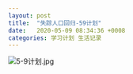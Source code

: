 ```yaml
---
layout: post
title:  "失踪人口回归-59计划"
date:   2020-05-09 08:34:36 +0008
categories: 学习计划 生活记录
---
```


![5-9计划.jpg](https://i.loli.net/2020/05/09/dUhjZXycCnkSaFJ.jpg)
